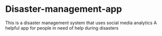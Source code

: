 # Disaster-management-app
This is a disaster management system that uses social media analytics
A helpful app for people in need of help during disasters
